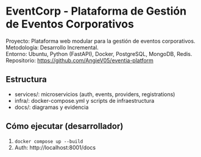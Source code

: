 # EventCorp - Plataforma de Gestión de Eventos Corporativos

Proyecto: Plataforma web modular para la gestión de eventos corporativos.  
Metodología: Desarrollo Incremental.  
Entorno: Ubuntu, Python (FastAPI), Docker, PostgreSQL, MongoDB, Redis.  
Repositorio: https://github.com/AngieV05/eventia-platform

## Estructura
- services/: microservicios (auth, events, providers, registrations)
- infra/: docker-compose.yml y scripts de infraestructura
- docs/: diagramas y evidencia

## Cómo ejecutar (desarrollador)
1. `docker compose up --build`
2. Auth: http://localhost:8001/docs
